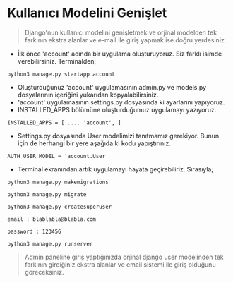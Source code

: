 # Kullanıcı Modelini Genişlet

> Django'nun kullanıcı modelini genişletmek ve orjinal modelden tek farkının ekstra alanlar 
> ve e-mail ile giriş yapmak ise doğru yerdesiniz.

* İlk önce 'account' adında bir uygulama oluşturuyoruz. Siz farklı isimde verebilirsiniz. Terminalden;

`python3 manage.py startapp account`
* Oluşturduğunuz 'account' uygulamasının admin.py ve models.py dosyalarının içeriğini yukarıdan kopyalabilirsiniz.
* 'account' uygulamasının settings.py dosyasında ki ayarlarını yapıyoruz.
* INSTALLED_APPS bölümüne oluşturduğumuz uygulamayı yazıyoruz.

`INSTALLED_APPS = [
    ....
    'account',
]`
* Settings.py dosyasında User modelimizi tanıtmamız gerekiyor. Bunun için de herhangi bir yere aşağıda ki kodu yapıştırınız.

`AUTH_USER_MODEL = 'account.User'`
* Terminal ekranından artık uygulamayı hayata geçirebiliriz. Sırasıyla;

`python3 manage.py makemigrations`

`python3 manage.py migrate`

`python3 manage.py createsuperuser`

`email : blablabla@blabla.com`

`password : 123456`

`python3 manage.py runserver`

>Admin paneline giriş yaptığınızda orjinal django user modelinden tek 
>farkının girdiğiniz ekstra alanlar ve email sistemi ile giriş olduğunu göreceksiniz.
